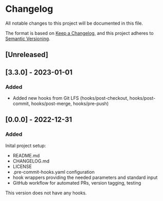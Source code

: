 # Changelog

All notable changes to this project will be documented in this file.

The format is based on [Keep a Changelog](https://keepachangelog.com/en/1.0.0/),
and this project adheres to [Semantic Versioning](https://semver.org/spec/v2.0.0.html).

## [Unreleased]

## [3.3.0] - 2023-01-01

### Added

- Added new hooks from Git LFS (hooks/post-checkout, hooks/post-commit, hooks/post-merge, hooks/pre-push)

## [0.0.0] - 2022-12-31

### Added

Inital project setup:
- README.md
- CHANGELOG.md
- LICENSE
- .pre-commit-hooks.yaml configuration
- hook wrappers providing the needed parameters and standard input
- GitHub workflow for automated PRs, version tagging, testing

This version does not have any hooks.
